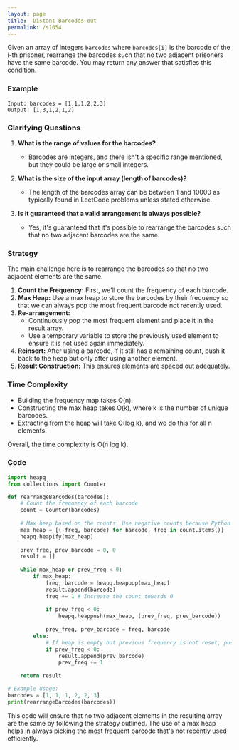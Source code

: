 ```yaml
---
layout: page
title:  Distant Barcodes-out
permalink: /s1054
---
```


Given an array of integers `barcodes` where `barcodes[i]` is the barcode of the i-th prisoner, rearrange the barcodes such that no two adjacent prisoners have the same barcode. You may return any answer that satisfies this condition.

### Example
```
Input: barcodes = [1,1,1,2,2,3]
Output: [1,3,1,2,1,2]
```

### Clarifying Questions

1. **What is the range of values for the barcodes?** 
   - Barcodes are integers, and there isn't a specific range mentioned, but they could be large or small integers.

2. **What is the size of the input array (length of barcodes)?**
   - The length of the barcodes array can be between 1 and 10000 as typically found in LeetCode problems unless stated otherwise.

3. **Is it guaranteed that a valid arrangement is always possible?**
   - Yes, it's guaranteed that it's possible to rearrange the barcodes such that no two adjacent barcodes are the same.

### Strategy

The main challenge here is to rearrange the barcodes so that no two adjacent elements are the same. 

1. **Count the Frequency:** First, we'll count the frequency of each barcode.
2. **Max Heap:** Use a max heap to store the barcodes by their frequency so that we can always pop the most frequent barcode not recently used.
3. **Re-arrangement:**
   - Continuously pop the most frequent element and place it in the result array.
   - Use a temporary variable to store the previously used element to ensure it is not used again immediately.
4. **Reinsert:** After using a barcode, if it still has a remaining count, push it back to the heap but only after using another element.
5. **Result Construction:** This ensures elements are spaced out adequately.

### Time Complexity

- Building the frequency map takes O(n).
- Constructing the max heap takes O(k), where k is the number of unique barcodes.
- Extracting from the heap will take O(log k), and we do this for all n elements.
  
Overall, the time complexity is O(n log k).

### Code

```python
import heapq
from collections import Counter

def rearrangeBarcodes(barcodes):
    # Count the frequency of each barcode
    count = Counter(barcodes)
    
    # Max heap based on the counts. Use negative counts because Python's heapq is a min-heap by default
    max_heap = [(-freq, barcode) for barcode, freq in count.items()]
    heapq.heapify(max_heap)
    
    prev_freq, prev_barcode = 0, 0
    result = []
    
    while max_heap or prev_freq < 0:
        if max_heap:
            freq, barcode = heapq.heappop(max_heap)
            result.append(barcode)
            freq += 1 # Increase the count towards 0
            
            if prev_freq < 0:
                heapq.heappush(max_heap, (prev_freq, prev_barcode))
                
            prev_freq, prev_barcode = freq, barcode
        else:
            # If heap is empty but previous frequency is not reset, push it back
            if prev_freq < 0:
                result.append(prev_barcode)
                prev_freq += 1
    
    return result

# Example usage:
barcodes = [1, 1, 1, 2, 2, 3]
print(rearrangeBarcodes(barcodes))
```

This code will ensure that no two adjacent elements in the resulting array are the same by following the strategy outlined. The use of a max heap helps in always picking the most frequent barcode that's not recently used efficiently.